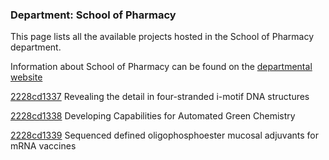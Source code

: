 ### Department: School of Pharmacy

This page lists all the available projects hosted in the School of Pharmacy department.

Information about School of Pharmacy can be found on the [departmental website](https://www.ucl.ac.uk/pharmacy)

[2228cd1337](../projects/2228cd1337.md) Revealing the detail in four-stranded i-motif DNA structures

[2228cd1338](../projects/2228cd1338.md) Developing Capabilities for Automated Green Chemistry

[2228cd1339](../projects/2228cd1339.md) Sequenced defined oligophosphoester mucosal adjuvants for mRNA vaccines

